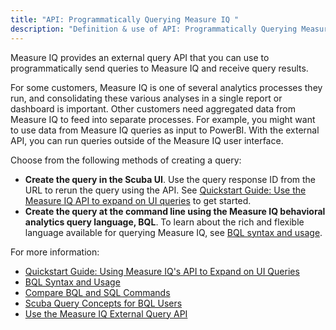 ```yaml
---
title: "API: Programmatically Querying Measure IQ "
description: "Definition & use of API: Programmatically Querying Measure IQ "
---
```


Measure IQ provides an external query API that you can use to programmatically send queries to Measure IQ and receive query results.

For some customers, Measure IQ is one of several analytics processes they run, and consolidating these various analyses in a single report or dashboard is important. Other customers need aggregated data from Measure IQ to feed into separate processes. For example, you might want to use data from Measure IQ queries as input to PowerBI. With the external API, you can run queries outside of the Measure IQ user interface.

Choose from the following methods of creating a query:

- **Create the query in the Scuba UI**. Use the query response ID from the URL to rerun the query using the API. See [Quickstart Guide: Use the Measure IQ API to expand on UI queries](./api-programmatically-querying-scuba/quickstart-guide-using-scubas-api-to-expand-on-ui-queries) to get started.
- **Create the query at the command line using the Measure IQ behavioral analytics query language, BQL**. To learn about the rich and flexible language available for querying Measure IQ, see [BQL syntax and usage](./api-programmatically-querying-scuba/bql-syntax-and-usage).

For more information:

- [Quickstart Guide: Using Measure IQ's API to Expand on UI Queries ](./api-programmatically-querying-scuba/quickstart-guide-using-scubas-api-to-expand-on-ui-queries)
- [BQL Syntax and Usage](./api-programmatically-querying-scuba/bql-syntax-and-usage)
- [Compare BQL and SQL Commands](./api-programmatically-querying-scuba/compare-bql-and-sql-commands)
- [Scuba Query Concepts for BQL Users](./api-programmatically-querying-scuba/measure-iq-query-concepts-for-bql-users)
- [Use the Measure IQ External Query API](./api-programmatically-querying-scuba/use-the-scuba-external-query-api)
